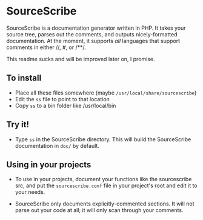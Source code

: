 SourceScribe
============

SourceScribe is a documentation generator written in PHP. It takes your source
tree, parses out the comments, and outputs nicely-formatted documentation.
At the moment, it supports *all* languages that support comments in either
//, #, or /**/.

This readme sucks and will be improved later on, I promise.

To install
----------

 - Place all these files somewhere (maybe `/usr/local/share/sourcescribe`)
 - Edit the `ss` file to point to that location
 - Copy `ss` to a bin folder like /usr/local/bin

Try it!
-------

 - Type `ss` in the SourceScribe directory. This will build the SourceScribe
   documentation in `doc/` by default.

Using in your projects
----------------------

 - To use in your projects, document your functions like the sourcescribe src,
   and put the `sourcescribe.conf` file in your project's root and edit it to
   your needs.
   
 - SourceScribe only documents explicitly-commented sections. It will not parse
   out your code at all; it will only scan through your comments.